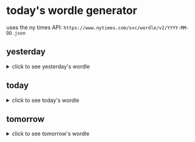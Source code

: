 # today's wordle generator

uses the ny times API: `https://www.nytimes.com/svc/wordle/v2/YYYY-MM-DD.json`

## yesterday

<details>
    <summary>click to see yesterday's wordle</summary>

    devil

</details>

## today

<details>
    <summary>click to see today's wordle</summary>

    image

</details>

## tomorrow

<details>
    <summary>click to see tomorrow's wordle</summary>

    forty

</details>

